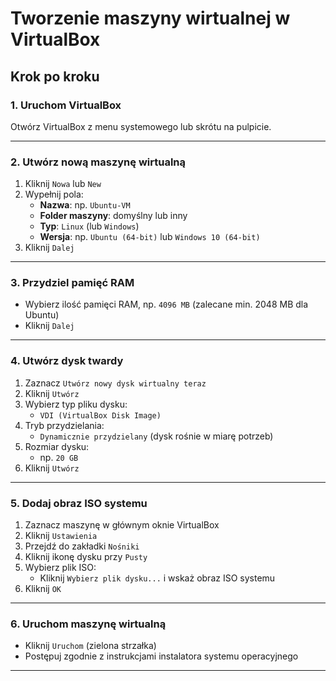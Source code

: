 # Tworzenie maszyny wirtualnej w VirtualBox

## Krok po kroku

### 1. Uruchom VirtualBox
Otwórz VirtualBox z menu systemowego lub skrótu na pulpicie.

---

### 2. Utwórz nową maszynę wirtualną

1. Kliknij `Nowa` lub `New`
2. Wypełnij pola:
    - **Nazwa**: np. `Ubuntu-VM`
    - **Folder maszyny**: domyślny lub inny
    - **Typ**: `Linux` (lub `Windows`)
    - **Wersja**: np. `Ubuntu (64-bit)` lub `Windows 10 (64-bit)`
3. Kliknij `Dalej`

---
### 3. Przydziel pamięć RAM

- Wybierz ilość pamięci RAM, np. `4096 MB` (zalecane min. 2048 MB dla Ubuntu)
- Kliknij `Dalej`

---

### 4. Utwórz dysk twardy

1. Zaznacz `Utwórz nowy dysk wirtualny teraz`
2. Kliknij `Utwórz`
3. Wybierz typ pliku dysku:
    - `VDI (VirtualBox Disk Image)`
4. Tryb przydzielania:
    - `Dynamicznie przydzielany` (dysk rośnie w miarę potrzeb)
5. Rozmiar dysku:
    - np. `20 GB`
6. Kliknij `Utwórz`
---

### 5. Dodaj obraz ISO systemu

1. Zaznacz maszynę w głównym oknie VirtualBox
2. Kliknij `Ustawienia`
3. Przejdź do zakładki `Nośniki`
4. Kliknij ikonę dysku przy `Pusty`
5. Wybierz plik ISO:
    - Kliknij `Wybierz plik dysku...` i wskaż obraz ISO systemu    
6. Kliknij `OK`

---

### 6. Uruchom maszynę wirtualną

- Kliknij `Uruchom` (zielona strzałka)
- Postępuj zgodnie z instrukcjami instalatora systemu operacyjnego

---
